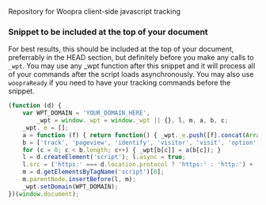 Repository for Woopra client-side javascript tracking

### Snippet to be included at the top of your document
For best results, this should be included at the top of your document, preferrably in the HEAD section, but definitely before you make any calls to `_wpt`.  You may use any _wpt function after this snippet and it will process all of your commands after the script loads asynchronously.  You may also use `woopraReady` if you need to have your tracking commands before the snippet.

```javascript
(function (d) {
    var WPT_DOMAIN = 'YOUR_DOMAIN_HERE',
        _wpt = window._wpt = window._wpt || {}, l, m, a, b, c;
    _wpt._e = [];
    a = function (f) { return function() { _wpt._e.push([f].concat(Array.prototype.slice.call(arguments, 0))); }; };
    b = ['track', 'pageview', 'identify', 'visitor', 'visit', 'option', 'setDomain', 'setIdleTimeout', 'do'];
    for (c = 0; c < b.length; c++) { _wpt[b[c]] = a(b[c]); }
    l = d.createElement('script'); l.async = true;
    l.src = ('https:' === d.location.protocol ? 'https:' : 'http:') + '//static.woopra.com/js/woopra-tracker.v3.0.min.js';
    m = d.getElementsByTagName('script')[0];
    m.parentNode.insertBefore(l, m);
    _wpt.setDomain(WPT_DOMAIN);
})(window.document);
```

